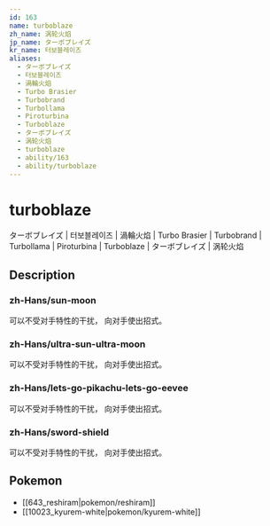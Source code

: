 ```yaml
---
id: 163
name: turboblaze
zh_name: 涡轮火焰
jp_name: ターボブレイズ
kr_name: 터보블레이즈
aliases:
  - ターボブレイズ
  - 터보블레이즈
  - 渦輪火焰
  - Turbo Brasier
  - Turbobrand
  - Turbollama
  - Piroturbina
  - Turboblaze
  - ターボブレイズ
  - 涡轮火焰
  - turboblaze
  - ability/163
  - ability/turboblaze
---
```

# turboblaze

ターボブレイズ | 터보블레이즈 | 渦輪火焰 | Turbo Brasier | Turbobrand | Turbollama | Piroturbina | Turboblaze | ターボブレイズ | 涡轮火焰

## Description

### zh-Hans/sun-moon

可以不受对手特性的干扰，
向对手使出招式。

### zh-Hans/ultra-sun-ultra-moon

可以不受对手特性的干扰，
向对手使出招式。

### zh-Hans/lets-go-pikachu-lets-go-eevee

可以不受对手特性的干扰，
向对手使出招式。

### zh-Hans/sword-shield

可以不受对手特性的干扰，
向对手使出招式。

## Pokemon

- [[643_reshiram|pokemon/reshiram]]
- [[10023_kyurem-white|pokemon/kyurem-white]]

